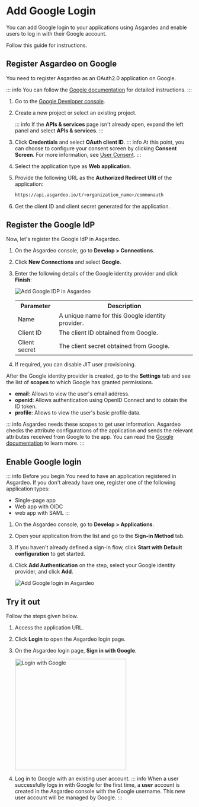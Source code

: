 # Add Google Login

You can add Google login to your applications using Asgardeo and enable users to log in with their Google account.  

Follow this guide for instructions.

## Register Asgardeo on Google
You need to register Asgardeo as an OAuth2.0 application on Google.

::: info
You can follow the [Google documentation](https://support.google.com/googleapi/answer/6158849) for detailed instructions.
:::

1. Go to the [Google Developer console](https://console.developers.google.com/apis/credentials).
2. Create a new project or select an existing project.

    ::: info
    If the **APIs & services** page isn't already open, expand the left panel and select **APIs & services**.
    :::

4. Click **Credentials** and select **OAuth client ID**.
    ::: info
    At this point, you can choose to configure your consent screen by clicking **Consent Screen**. For more information, see [User Consent](https://support.google.com/googleapi/answer/6158849#userconsent&zippy=%2Cuser-consent).
    :::
6. Select the application type as **Web application**.
7. Provide the following URL as the **Authorized Redirect URI** of the application:
    ```bash no-line-numbers
    https://api.asgardeo.io/t/<organization_name>/commonauth
    ```
8. Get the client ID and client secret generated for the application.

## Register the Google IdP

Now, let's register the Google IdP in Asgardeo.

1. On the Asgardeo console, go to **Develop > Connections**.
2. Click **New Connections** and select **Google**.
3. Enter the following details of the Google identity provider and click **Finish**:

    <img :src="$withBase('/assets/img/guides/idp/google-idp/add-google-idp.png')" alt="Add Google IDP in Asgardeo">

    <table>
      <tr>
        <th>Parameter</th>
        <th>Description</th>
      </tr>
      <tr>
        <td>Name</td>
        <td>A unique name for this Google identity provider.</td>
      </tr>
      <tr>
          <td>Client ID</td>
          <td>The client ID obtained from Google.</td>
      </tr>
      <tr>
          <td>Client secret</td>
          <td>The client secret obtained from Google.</td>
      </tr>
    </table>  

4. If required, you can <a :href="$withBase('/guides/authentication/jit-user-provisioning/')">disable JIT user provisioning</a>.  

After the Google identity provider is created, go to the **Settings** tab and see the list of **scopes** to which Google has granted permissions.

- **email**: Allows to view the user's email address.
- **openid**: Allows authentication using OpenID Connect and to obtain the ID token.
- **profile**: Allows to view the user's basic profile data.

::: info
Asgardeo needs these scopes to get user information. Asgardeo checks the attribute configurations of the application and sends the relevant attributes received from Google to the app. You can read the [Google documentation](https://developers.google.com/identity/protocols/oauth2/openid-connect#scope-param) to learn more.
:::

## Enable Google login
::: info Before you begin
You need to have an application registered in Asgardeo. If you don't already have one, register one of the following application types:

- <a :href="$withBase('/guides/applications/register-single-page-app/')">Single-page app</a>
- <a :href="$withBase('/guides/applications/register-oidc-web-app/')">Web app with OIDC</a>
- <a :href="$withBase('/guides/applications/register-saml-web-app/')">web app with SAML</a>
:::

1. On the Asgardeo console, go to **Develop > Applications**.
2. Open your application from the list and go to the **Sign-in Method** tab.
3. If you haven't already defined a sign-in flow, click **Start with Default configuration** to get started.
4. Click **Add Authentication** on the step, select your Google identity provider, and click **Add**.

    <img :src="$withBase('/assets/img/guides/idp/google-idp/add-google-federation-with-basic.png')" alt="Add Google login in Asgardeo">

## Try it out

Follow the steps given below.

1. Access the application URL.
2. Click **Login** to open the Asgardeo login page.
3. On the Asgardeo login page, **Sign in with Google**.

    <img :src="$withBase('/assets/img/guides/idp/google-idp/sign-in-with-google.png')" alt="Login with Google" width=300>

4. Log in to Google with an existing user account.
::: info
When a user successfully logs in with Google for the first time, a **user** account is created in the Asgardeo console with the Google username. This new user account will be managed by Google.
:::